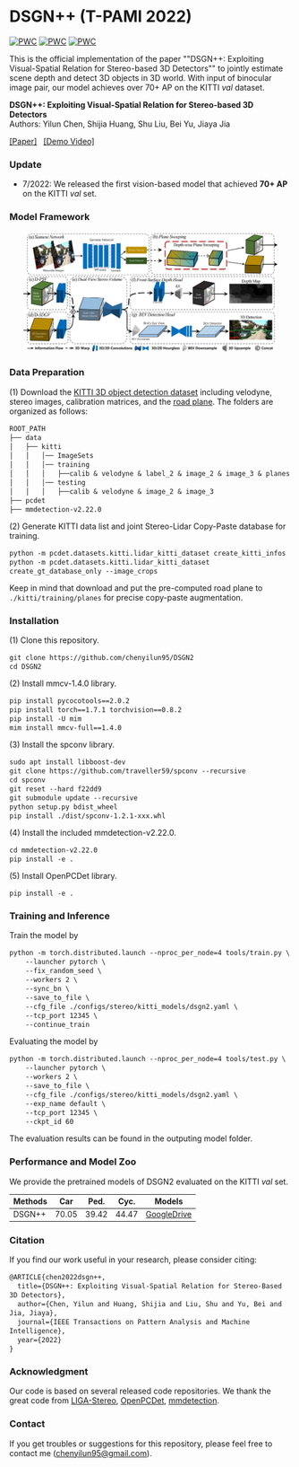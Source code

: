 # DSGN++ (T-PAMI 2022)

[![PWC](https://img.shields.io/endpoint.svg?url=https://paperswithcode.com/badge/dsgn-exploiting-visual-spatial-relation/3d-object-detection-from-stereo-images-on-1)](https://paperswithcode.com/sota/3d-object-detection-from-stereo-images-on-1?p=dsgn-exploiting-visual-spatial-relation)
[![PWC](https://img.shields.io/endpoint.svg?url=https://paperswithcode.com/badge/dsgn-exploiting-visual-spatial-relation/3d-object-detection-from-stereo-images-on-2)](https://paperswithcode.com/sota/3d-object-detection-from-stereo-images-on-2?p=dsgn-exploiting-visual-spatial-relation)
[![PWC](https://img.shields.io/endpoint.svg?url=https://paperswithcode.com/badge/dsgn-exploiting-visual-spatial-relation/3d-object-detection-from-stereo-images-on-3)](https://paperswithcode.com/sota/3d-object-detection-from-stereo-images-on-3?p=dsgn-exploiting-visual-spatial-relation)

This is the official implementation of the paper ""DSGN++: Exploiting Visual-Spatial Relation for Stereo-based 3D Detectors"" to jointly estimate scene depth and detect 3D objects in 3D world. With input of binocular image pair, our model achieves over 70+ AP on the KITTI *val* dataset.

**DSGN++: Exploiting Visual-Spatial Relation for Stereo-based 3D Detectors**<br/>
Authors: Yilun Chen, Shijia Huang, Shu Liu, Bei Yu, Jiaya Jia

[[Paper]](https://arxiv.org/abs/2204.03039) &nbsp; [[Demo Video]](https://youtu.be/DdvX8WOG0iU)&nbsp; 

### Update

- 7/2022: We released the first vision-based model that achieved **70+ AP** on the KITTI *val* set.

### Model Framework

<p align="center"> <img src="./doc/framework.jpg" width="90%"></p>

### Data Preparation 

(1) Download the [KITTI 3D object detection dataset](http://www.cvlibs.net/datasets/kitti/eval_object.php?obj_benchmark=3d) including velodyne, stereo images, calibration matrices, and the [road plane](https://drive.google.com/file/d/1d5mq0RXRnvHPVeKx6Q612z0YRO1t2wAp/view?usp=sharing). The folders are organized as follows:
```
ROOT_PATH
├── data
│   ├── kitti
│   │   │── ImageSets
│   │   │── training
│   │   │   ├──calib & velodyne & label_2 & image_2 & image_3 & planes
│   │   │── testing
│   │   │   ├──calib & velodyne & image_2 & image_3
├── pcdet
├── mmdetection-v2.22.0
```

(2) Generate KITTI data list and joint Stereo-Lidar Copy-Paste database for training.

```
python -m pcdet.datasets.kitti.lidar_kitti_dataset create_kitti_infos
python -m pcdet.datasets.kitti.lidar_kitti_dataset create_gt_database_only --image_crops
```

Keep in mind that download and put the pre-computed road plane to ```./kitti/training/planes``` for precise copy-paste augmentation. 

### Installation

(1) Clone this repository.
```
git clone https://github.com/chenyilun95/DSGN2 
cd DSGN2
```

(2) Install mmcv-1.4.0 library. 
```
pip install pycocotools==2.0.2
pip install torch==1.7.1 torchvision==0.8.2
pip install -U mim
mim install mmcv-full==1.4.0
```

(3) Install the spconv library.
```
sudo apt install libboost-dev
git clone https://github.com/traveller59/spconv --recursive
cd spconv
git reset --hard f22dd9
git submodule update --recursive
python setup.py bdist_wheel
pip install ./dist/spconv-1.2.1-xxx.whl
```

(4) Install the included mmdetection-v2.22.0.
```
cd mmdetection-v2.22.0
pip install -e .
```

(5) Install OpenPCDet library.
```
pip install -e .
```

### Training and Inference

Train the model by
```
python -m torch.distributed.launch --nproc_per_node=4 tools/train.py \
    --launcher pytorch \
    --fix_random_seed \
    --workers 2 \
    --sync_bn \
    --save_to_file \
    --cfg_file ./configs/stereo/kitti_models/dsgn2.yaml \
    --tcp_port 12345 \
    --continue_train
```

Evaluating the model by
```
python -m torch.distributed.launch --nproc_per_node=4 tools/test.py \
    --launcher pytorch \
    --workers 2 \
    --save_to_file \
    --cfg_file ./configs/stereo/kitti_models/dsgn2.yaml \
    --exp_name default \
    --tcp_port 12345 \
    --ckpt_id 60 
```

The evaluation results can be found in the outputing model folder.

### Performance and Model Zoo

We provide the pretrained models of DSGN2 evaluated on the KITTI *val* set. 

<table>
    <thead>
        <tr>
            <th>Methods</th>
            <!-- <th>Inference Time(s/im)</th> -->
            <th>Car</th>
            <th>Ped.</th>
            <th>Cyc.</th>
            <th>Models</th>
        </tr>
    </thead>
    <tbody>
        <tr>
            <td>DSGN++</td>
            <td>70.05</td>
            <td>39.42</td>
            <td>44.47</td>
            <td><a href="https://drive.google.com/file/d/1Z160fDx5abFZUARso1ixNJH-4UpjA4LI/view?usp=sharing"> GoogleDrive </a></td>
        </tr>
    </tbody>
</table>

### Citation
If you find our work useful in your research, please consider citing:
```
@ARTICLE{chen2022dsgn++,
  title={DSGN++: Exploiting Visual-Spatial Relation for Stereo-Based 3D Detectors}, 
  author={Chen, Yilun and Huang, Shijia and Liu, Shu and Yu, Bei and Jia, Jiaya},
  journal={IEEE Transactions on Pattern Analysis and Machine Intelligence}, 
  year={2022}
}
```

### Acknowledgment
Our code is based on several released code repositories. We thank the great code from [LIGA-Stereo](https://github.com/xy-guo/LIGA-Stereo), [OpenPCDet](https://github.com/open-mmlab/OpenPCDet), [mmdetection](https://github.com/open-mmlab/mmdetection).

### Contact
If you get troubles or suggestions for this repository, please feel free to contact me (chenyilun95@gmail.com).
